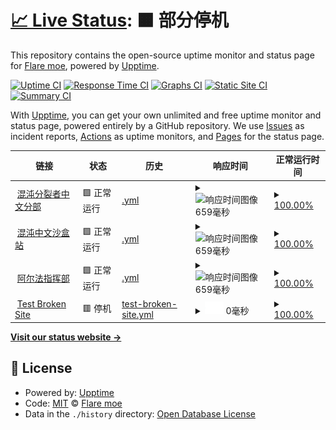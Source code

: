# [📈 Live Status](https://state.ci-wiki.cn): <!--live status--> **🟧 部分停机**

This repository contains the open-source uptime monitor and status page for [Flare moe](https://state.ci-wiki.cn), powered by [Upptime](https://github.com/upptime/upptime).

[![Uptime CI](https://github.com/flaremoe/state/workflows/Uptime%20CI/badge.svg)](https://github.com/flaremoe/state/actions?query=workflow%3A%22Uptime+CI%22)
[![Response Time CI](https://github.com/flaremoe/state/workflows/Response%20Time%20CI/badge.svg)](https://github.com/flaremoe/state/actions?query=workflow%3A%22Response+Time+CI%22)
[![Graphs CI](https://github.com/flaremoe/state/workflows/Graphs%20CI/badge.svg)](https://github.com/flaremoe/state/actions?query=workflow%3A%22Graphs+CI%22)
[![Static Site CI](https://github.com/flaremoe/state/workflows/Static%20Site%20CI/badge.svg)](https://github.com/flaremoe/state/actions?query=workflow%3A%22Static+Site+CI%22)
[![Summary CI](https://github.com/flaremoe/state/workflows/Summary%20CI/badge.svg)](https://github.com/flaremoe/state/actions?query=workflow%3A%22Summary+CI%22)

With [Upptime](https://upptime.js.org), you can get your own unlimited and free uptime monitor and status page, powered entirely by a GitHub repository. We use [Issues](https://github.com/flaremoe/state/issues) as incident reports, [Actions](https://github.com/flaremoe/state/actions) as uptime monitors, and [Pages](https://state.ci-wiki.cn) for the status page.

<!--start: status pages-->
<!-- This summary is generated by Upptime (https://github.com/upptime/upptime) -->
<!-- Do not edit this manually, your changes will be overwritten -->
<!-- prettier-ignore -->
| 链接 | 状态 | 历史 | 响应时间 | 正常运行时间 |
| --- | ------ | ------- | ------------- | ------ |
| <img alt="" src="https://icons.duckduckgo.com/ip3/ci-cn-wiki.wikidot.com.ico" height="13"> [混沌分裂者中文分部](http://ci-cn-wiki.wikidot.com) | 🟩 正常运行 | [.yml](https://github.com/flaremoe/state/commits/HEAD/history/.yml) | <details><summary><img alt="响应时间图像" src="./graphs//response-time-week.png" height="20"> 659毫秒</summary><br><a href="https://flaremoe.github.io/state/history/"><img alt="响应时间 437" src="https://img.shields.io/endpoint?url=https%3A%2F%2Fraw.githubusercontent.com%2Fflaremoe%2Fstate%2FHEAD%2Fapi%2F%2Fresponse-time.json"></a><br><a href="https://flaremoe.github.io/state/history/"><img alt="24 小时响应时间 120" src="https://img.shields.io/endpoint?url=https%3A%2F%2Fraw.githubusercontent.com%2Fflaremoe%2Fstate%2FHEAD%2Fapi%2F%2Fresponse-time-day.json"></a><br><a href="https://flaremoe.github.io/state/history/"><img alt="7 天正常运行时间 659" src="https://img.shields.io/endpoint?url=https%3A%2F%2Fraw.githubusercontent.com%2Fflaremoe%2Fstate%2FHEAD%2Fapi%2F%2Fresponse-time-week.json"></a><br><a href="https://flaremoe.github.io/state/history/"><img alt="30天的正常运行时间 743" src="https://img.shields.io/endpoint?url=https%3A%2F%2Fraw.githubusercontent.com%2Fflaremoe%2Fstate%2FHEAD%2Fapi%2F%2Fresponse-time-month.json"></a><br><a href="https://flaremoe.github.io/state/history/"><img alt="1年的正常运行时间 451" src="https://img.shields.io/endpoint?url=https%3A%2F%2Fraw.githubusercontent.com%2Fflaremoe%2Fstate%2FHEAD%2Fapi%2F%2Fresponse-time-year.json"></a></details> | <details><summary><a href="https://flaremoe.github.io/state/history/">100.00%</a></summary><a href="https://flaremoe.github.io/state/history/"><img alt="正常运行时间 100.00%" src="https://img.shields.io/endpoint?url=https%3A%2F%2Fraw.githubusercontent.com%2Fflaremoe%2Fstate%2FHEAD%2Fapi%2F%2Fuptime.json"></a><br><a href="https://flaremoe.github.io/state/history/"><img alt="24 小时正常运行时间 100.00%" src="https://img.shields.io/endpoint?url=https%3A%2F%2Fraw.githubusercontent.com%2Fflaremoe%2Fstate%2FHEAD%2Fapi%2F%2Fuptime-day.json"></a><br><a href="https://flaremoe.github.io/state/history/"><img alt="7 天正常运行时间 100.00%" src="https://img.shields.io/endpoint?url=https%3A%2F%2Fraw.githubusercontent.com%2Fflaremoe%2Fstate%2FHEAD%2Fapi%2F%2Fuptime-week.json"></a><br><a href="https://flaremoe.github.io/state/history/"><img alt="30天的正常运行时间 100.00%" src="https://img.shields.io/endpoint?url=https%3A%2F%2Fraw.githubusercontent.com%2Fflaremoe%2Fstate%2FHEAD%2Fapi%2F%2Fuptime-month.json"></a><br><a href="https://flaremoe.github.io/state/history/"><img alt="1年的正常运行时间 100.00%" src="https://img.shields.io/endpoint?url=https%3A%2F%2Fraw.githubusercontent.com%2Fflaremoe%2Fstate%2FHEAD%2Fapi%2F%2Fuptime-year.json"></a></details>
| <img alt="" src="https://icons.duckduckgo.com/ip3/cicnsandbox.wikidot.com.ico" height="13"> [混沌中文沙盒站](http://cicnsandbox.wikidot.com) | 🟩 正常运行 | [.yml](https://github.com/flaremoe/state/commits/HEAD/history/.yml) | <details><summary><img alt="响应时间图像" src="./graphs//response-time-week.png" height="20"> 659毫秒</summary><br><a href="https://flaremoe.github.io/state/history/"><img alt="响应时间 437" src="https://img.shields.io/endpoint?url=https%3A%2F%2Fraw.githubusercontent.com%2Fflaremoe%2Fstate%2FHEAD%2Fapi%2F%2Fresponse-time.json"></a><br><a href="https://flaremoe.github.io/state/history/"><img alt="24 小时响应时间 120" src="https://img.shields.io/endpoint?url=https%3A%2F%2Fraw.githubusercontent.com%2Fflaremoe%2Fstate%2FHEAD%2Fapi%2F%2Fresponse-time-day.json"></a><br><a href="https://flaremoe.github.io/state/history/"><img alt="7 天正常运行时间 659" src="https://img.shields.io/endpoint?url=https%3A%2F%2Fraw.githubusercontent.com%2Fflaremoe%2Fstate%2FHEAD%2Fapi%2F%2Fresponse-time-week.json"></a><br><a href="https://flaremoe.github.io/state/history/"><img alt="30天的正常运行时间 743" src="https://img.shields.io/endpoint?url=https%3A%2F%2Fraw.githubusercontent.com%2Fflaremoe%2Fstate%2FHEAD%2Fapi%2F%2Fresponse-time-month.json"></a><br><a href="https://flaremoe.github.io/state/history/"><img alt="1年的正常运行时间 451" src="https://img.shields.io/endpoint?url=https%3A%2F%2Fraw.githubusercontent.com%2Fflaremoe%2Fstate%2FHEAD%2Fapi%2F%2Fresponse-time-year.json"></a></details> | <details><summary><a href="https://flaremoe.github.io/state/history/">100.00%</a></summary><a href="https://flaremoe.github.io/state/history/"><img alt="正常运行时间 100.00%" src="https://img.shields.io/endpoint?url=https%3A%2F%2Fraw.githubusercontent.com%2Fflaremoe%2Fstate%2FHEAD%2Fapi%2F%2Fuptime.json"></a><br><a href="https://flaremoe.github.io/state/history/"><img alt="24 小时正常运行时间 100.00%" src="https://img.shields.io/endpoint?url=https%3A%2F%2Fraw.githubusercontent.com%2Fflaremoe%2Fstate%2FHEAD%2Fapi%2F%2Fuptime-day.json"></a><br><a href="https://flaremoe.github.io/state/history/"><img alt="7 天正常运行时间 100.00%" src="https://img.shields.io/endpoint?url=https%3A%2F%2Fraw.githubusercontent.com%2Fflaremoe%2Fstate%2FHEAD%2Fapi%2F%2Fuptime-week.json"></a><br><a href="https://flaremoe.github.io/state/history/"><img alt="30天的正常运行时间 100.00%" src="https://img.shields.io/endpoint?url=https%3A%2F%2Fraw.githubusercontent.com%2Fflaremoe%2Fstate%2FHEAD%2Fapi%2F%2Fuptime-month.json"></a><br><a href="https://flaremoe.github.io/state/history/"><img alt="1年的正常运行时间 100.00%" src="https://img.shields.io/endpoint?url=https%3A%2F%2Fraw.githubusercontent.com%2Fflaremoe%2Fstate%2FHEAD%2Fapi%2F%2Fuptime-year.json"></a></details>
| <img alt="" src="https://icons.duckduckgo.com/ip3/alpha-cn.wikidot.com.ico" height="13"> [阿尔法指挥部](http://alpha-cn.wikidot.com) | 🟩 正常运行 | [.yml](https://github.com/flaremoe/state/commits/HEAD/history/.yml) | <details><summary><img alt="响应时间图像" src="./graphs//response-time-week.png" height="20"> 659毫秒</summary><br><a href="https://flaremoe.github.io/state/history/"><img alt="响应时间 437" src="https://img.shields.io/endpoint?url=https%3A%2F%2Fraw.githubusercontent.com%2Fflaremoe%2Fstate%2FHEAD%2Fapi%2F%2Fresponse-time.json"></a><br><a href="https://flaremoe.github.io/state/history/"><img alt="24 小时响应时间 120" src="https://img.shields.io/endpoint?url=https%3A%2F%2Fraw.githubusercontent.com%2Fflaremoe%2Fstate%2FHEAD%2Fapi%2F%2Fresponse-time-day.json"></a><br><a href="https://flaremoe.github.io/state/history/"><img alt="7 天正常运行时间 659" src="https://img.shields.io/endpoint?url=https%3A%2F%2Fraw.githubusercontent.com%2Fflaremoe%2Fstate%2FHEAD%2Fapi%2F%2Fresponse-time-week.json"></a><br><a href="https://flaremoe.github.io/state/history/"><img alt="30天的正常运行时间 743" src="https://img.shields.io/endpoint?url=https%3A%2F%2Fraw.githubusercontent.com%2Fflaremoe%2Fstate%2FHEAD%2Fapi%2F%2Fresponse-time-month.json"></a><br><a href="https://flaremoe.github.io/state/history/"><img alt="1年的正常运行时间 451" src="https://img.shields.io/endpoint?url=https%3A%2F%2Fraw.githubusercontent.com%2Fflaremoe%2Fstate%2FHEAD%2Fapi%2F%2Fresponse-time-year.json"></a></details> | <details><summary><a href="https://flaremoe.github.io/state/history/">100.00%</a></summary><a href="https://flaremoe.github.io/state/history/"><img alt="正常运行时间 100.00%" src="https://img.shields.io/endpoint?url=https%3A%2F%2Fraw.githubusercontent.com%2Fflaremoe%2Fstate%2FHEAD%2Fapi%2F%2Fuptime.json"></a><br><a href="https://flaremoe.github.io/state/history/"><img alt="24 小时正常运行时间 100.00%" src="https://img.shields.io/endpoint?url=https%3A%2F%2Fraw.githubusercontent.com%2Fflaremoe%2Fstate%2FHEAD%2Fapi%2F%2Fuptime-day.json"></a><br><a href="https://flaremoe.github.io/state/history/"><img alt="7 天正常运行时间 100.00%" src="https://img.shields.io/endpoint?url=https%3A%2F%2Fraw.githubusercontent.com%2Fflaremoe%2Fstate%2FHEAD%2Fapi%2F%2Fuptime-week.json"></a><br><a href="https://flaremoe.github.io/state/history/"><img alt="30天的正常运行时间 100.00%" src="https://img.shields.io/endpoint?url=https%3A%2F%2Fraw.githubusercontent.com%2Fflaremoe%2Fstate%2FHEAD%2Fapi%2F%2Fuptime-month.json"></a><br><a href="https://flaremoe.github.io/state/history/"><img alt="1年的正常运行时间 100.00%" src="https://img.shields.io/endpoint?url=https%3A%2F%2Fraw.githubusercontent.com%2Fflaremoe%2Fstate%2FHEAD%2Fapi%2F%2Fuptime-year.json"></a></details>
| <img alt="" src="https://icons.duckduckgo.com/ip3/thissitedoesnotexist.koj.co.ico" height="13"> [Test Broken Site](https://thissitedoesnotexist.koj.co) | 🟥 停机 | [test-broken-site.yml](https://github.com/flaremoe/state/commits/HEAD/history/test-broken-site.yml) | <details><summary><img alt="响应时间图像" src="./graphs/test-broken-site/response-time-week.png" height="20"> 0毫秒</summary><br><a href="https://flaremoe.github.io/state/history/test-broken-site"><img alt="响应时间 0" src="https://img.shields.io/endpoint?url=https%3A%2F%2Fraw.githubusercontent.com%2Fflaremoe%2Fstate%2FHEAD%2Fapi%2Ftest-broken-site%2Fresponse-time.json"></a><br><a href="https://flaremoe.github.io/state/history/test-broken-site"><img alt="24 小时响应时间 0" src="https://img.shields.io/endpoint?url=https%3A%2F%2Fraw.githubusercontent.com%2Fflaremoe%2Fstate%2FHEAD%2Fapi%2Ftest-broken-site%2Fresponse-time-day.json"></a><br><a href="https://flaremoe.github.io/state/history/test-broken-site"><img alt="7 天正常运行时间 0" src="https://img.shields.io/endpoint?url=https%3A%2F%2Fraw.githubusercontent.com%2Fflaremoe%2Fstate%2FHEAD%2Fapi%2Ftest-broken-site%2Fresponse-time-week.json"></a><br><a href="https://flaremoe.github.io/state/history/test-broken-site"><img alt="30天的正常运行时间 0" src="https://img.shields.io/endpoint?url=https%3A%2F%2Fraw.githubusercontent.com%2Fflaremoe%2Fstate%2FHEAD%2Fapi%2Ftest-broken-site%2Fresponse-time-month.json"></a><br><a href="https://flaremoe.github.io/state/history/test-broken-site"><img alt="1年的正常运行时间 0" src="https://img.shields.io/endpoint?url=https%3A%2F%2Fraw.githubusercontent.com%2Fflaremoe%2Fstate%2FHEAD%2Fapi%2Ftest-broken-site%2Fresponse-time-year.json"></a></details> | <details><summary><a href="https://flaremoe.github.io/state/history/test-broken-site">100.00%</a></summary><a href="https://flaremoe.github.io/state/history/test-broken-site"><img alt="正常运行时间 100.00%" src="https://img.shields.io/endpoint?url=https%3A%2F%2Fraw.githubusercontent.com%2Fflaremoe%2Fstate%2FHEAD%2Fapi%2Ftest-broken-site%2Fuptime.json"></a><br><a href="https://flaremoe.github.io/state/history/test-broken-site"><img alt="24 小时正常运行时间 100.00%" src="https://img.shields.io/endpoint?url=https%3A%2F%2Fraw.githubusercontent.com%2Fflaremoe%2Fstate%2FHEAD%2Fapi%2Ftest-broken-site%2Fuptime-day.json"></a><br><a href="https://flaremoe.github.io/state/history/test-broken-site"><img alt="7 天正常运行时间 100.00%" src="https://img.shields.io/endpoint?url=https%3A%2F%2Fraw.githubusercontent.com%2Fflaremoe%2Fstate%2FHEAD%2Fapi%2Ftest-broken-site%2Fuptime-week.json"></a><br><a href="https://flaremoe.github.io/state/history/test-broken-site"><img alt="30天的正常运行时间 100.00%" src="https://img.shields.io/endpoint?url=https%3A%2F%2Fraw.githubusercontent.com%2Fflaremoe%2Fstate%2FHEAD%2Fapi%2Ftest-broken-site%2Fuptime-month.json"></a><br><a href="https://flaremoe.github.io/state/history/test-broken-site"><img alt="1年的正常运行时间 100.00%" src="https://img.shields.io/endpoint?url=https%3A%2F%2Fraw.githubusercontent.com%2Fflaremoe%2Fstate%2FHEAD%2Fapi%2Ftest-broken-site%2Fuptime-year.json"></a></details>

<!--end: status pages-->

[**Visit our status website →**](https://state.ci-wiki.cn)

## 📄 License

- Powered by: [Upptime](https://github.com/upptime/upptime)
- Code: [MIT](./LICENSE) © [Flare moe](https://state.ci-wiki.cn)
- Data in the `./history` directory: [Open Database License](https://opendatacommons.org/licenses/odbl/1-0/)
